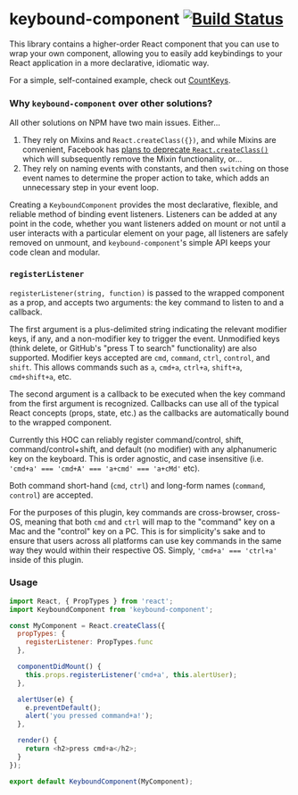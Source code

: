 # keybound-component [![Build Status](https://travis-ci.org/aem/keybound-component.svg?branch=master)](https://travis-ci.org/aem/keybound-component)
This library contains a higher-order React component that you can use to wrap your own component, allowing you to easily add keybindings to your React application in a more declarative, idiomatic way.

For a simple, self-contained example, check out [CountKeys](https://git.hubteam.com/amarkon/keybound-component/blob/master/src/example/CountKeys.js).

### Why `keybound-component` over other solutions?
All other solutions on NPM have two main issues. Either...

1. They rely on Mixins and `React.createClass({})`, and while Mixins are convenient, Facebook has [plans to deprecate `React.createClass()`](https://github.com/reactjs/core-notes/blob/19b13888c8ef9890f96301d785aca78d69d90efa/2016-05/may-19.md) which will subsequently remove the Mixin functionality, or...
2. They rely on naming events with constants, and then `switch`ing on those event names to determine the proper action to take, which adds an unnecessary step in your event loop.

Creating a `KeyboundComponent` provides the most declarative, flexible, and reliable method of binding event listeners. Listeners can be added at any point in the code, whether you want listeners added on mount or not until a user interacts with a particular element on your page, all listeners are safely removed on unmount, and `keybound-component`'s simple API keeps your code clean and modular.

### `registerListener`
`registerListener(string, function)` is passed to the wrapped component as a prop, and accepts two arguments: the key command to listen to and a callback. 

The first argument is a plus-delimited string indicating the relevant modifier keys, if any, and a non-modifier key to trigger the event. Unmodified keys (think delete, or GitHub's "press T to search" functionality) are also supported. Modifier keys accepted are `cmd`, `command`, `ctrl`, `control`, and `shift`. This allows commands such as `a`, `cmd+a`, `ctrl+a`, `shift+a`, `cmd+shift+a`, etc.

The second argument is a callback to be executed when the key command from the first argument is recognized. Callbacks can use all of the typical React concepts (props, state, etc.) as the callbacks are automatically bound to the wrapped component.

Currently this HOC can reliably register command/control, shift, command/control+shift, and default (no modifier) with any alphanumeric key on the keyboard. This is order agnostic, and case insensitive (i.e. `'cmd+a' === 'cmd+A' === 'a+cmd' === 'a+cMd'`
etc).

Both command short-hand (`cmd`, `ctrl`) and long-form names (`command`, `control`) are accepted.

For the purposes of this plugin, key commands are cross-browser, cross-OS, meaning that both `cmd` and `ctrl` will map to the "command" key on a Mac and the "control" key on a PC. This is for simplicity's sake and to ensure that users across all platforms can use key commands in the same way they would within their respective OS. Simply, `'cmd+a' === 'ctrl+a'` inside of this plugin.

### Usage
```js
import React, { PropTypes } from 'react';
import KeyboundComponent from 'keybound-component';

const MyComponent = React.createClass({
  propTypes: {
    registerListener: PropTypes.func
  },

  componentDidMount() {
    this.props.registerListener('cmd+a', this.alertUser);
  },

  alertUser(e) {
    e.preventDefault();
    alert('you pressed command+a!');
  },

  render() {
    return <h2>press cmd+a</h2>;
  }
});

export default KeyboundComponent(MyComponent);
```

